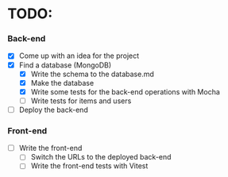 # TODO:

### Back-end

- [x] Come up with an idea for the project
- [x] Find a database (MongoDB)
  - [x] Write the schema to the database.md
  - [x] Make the database
  - [x] Write some tests for the back-end operations with Mocha
  - [ ] Write tests for items and users
- [ ] Deploy the back-end

### Front-end

- [ ] Write the front-end
  - [ ] Switch the URLs to the deployed back-end
  - [ ] Write the front-end tests with Vitest
